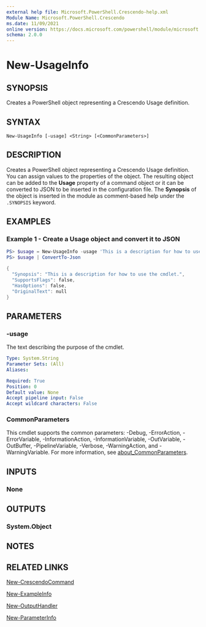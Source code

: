 ```yaml
---
external help file: Microsoft.PowerShell.Crescendo-help.xml
Module Name: Microsoft.PowerShell.Crescendo
ms.date: 11/09/2021
online version: https://docs.microsoft.com/powershell/module/microsoft.powershell.crescendo/new-usageinfo?view=ps-modules&wt.mc_id=ps-gethelp
schema: 2.0.0
---
```


# New-UsageInfo

## SYNOPSIS
Creates a PowerShell object representing a Crescendo Usage definition.

## SYNTAX

```
New-UsageInfo [-usage] <String> [<CommonParameters>]
```

## DESCRIPTION

Creates a PowerShell object representing a Crescendo Usage definition. You can assign values to the
properties of the object. The resulting object can be added to the **Usage** property of a command
object or it can be converted to JSON to be inserted in the configuration file. The **Synopsis** of
the object is inserted in the module as comment-based help under the `.SYNOPSIS` keyword.

## EXAMPLES

### Example 1 - Create a Usage object and convert it to JSON

```powershell
PS> $usage = New-UsageInfo -usage 'This is a description for how to use the cmdlet.'
PS> $usage | ConvertTo-Json

{
  "Synopsis": "This is a description for how to use the cmdlet.",
  "SupportsFlags": false,
  "HasOptions": false,
  "OriginalText": null
}
```

## PARAMETERS

### -usage

The text describing the purpose of the cmdlet.

```yaml
Type: System.String
Parameter Sets: (All)
Aliases:

Required: True
Position: 0
Default value: None
Accept pipeline input: False
Accept wildcard characters: False
```

### CommonParameters

This cmdlet supports the common parameters: -Debug, -ErrorAction, -ErrorVariable,
-InformationAction, -InformationVariable, -OutVariable, -OutBuffer, -PipelineVariable, -Verbose,
-WarningAction, and -WarningVariable. For more information, see
[about_CommonParameters](http://go.microsoft.com/fwlink/?LinkID=113216).

## INPUTS

### None

## OUTPUTS

### System.Object

## NOTES

## RELATED LINKS

[New-CrescendoCommand](New-CrescendoCommand.md)

[New-ExampleInfo](New-ExampleInfo.md)

[New-OutputHandler](New-OutputHandler.md)

[New-ParameterInfo](New-ParameterInfo.md)
